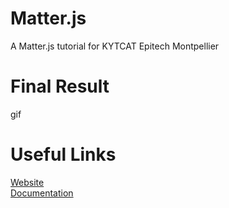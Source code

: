 # Matter.js

A Matter.js tutorial for KYTCAT Epitech Montpellier

# Final Result

gif

# Useful Links

  [Website](http://brm.io/matter-js/)  
  [Documentation](http://brm.io/matter-js/docs/)  
